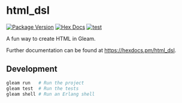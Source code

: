 # html_dsl

[![Package Version](https://img.shields.io/hexpm/v/html_dsl)](https://hex.pm/packages/html_dsl)
[![Hex Docs](https://img.shields.io/badge/hex-docs-ffaff3)](https://hexdocs.pm/html_dsl/)
[![test](https://github.com/Qinbeans/html-dsl/actions/workflows/test.yml/badge.svg)](https://github.com/Qinbeans/html-dsl/actions/workflows/test.yml)

A fun way to create HTML in Gleam.

Further documentation can be found at <https://hexdocs.pm/html_dsl>.

## Development

```sh
gleam run   # Run the project
gleam test  # Run the tests
gleam shell # Run an Erlang shell
```
